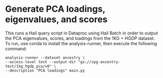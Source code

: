 # Generate PCA loadings, eigenvalues, and scores
This runs a Hail query script in Dataproc using Hail Batch in order to output the PCA eigenvalues, scores, and loadings from the 1KG + HGDP dataset. To run, use conda to install the analysis-runner, then execute the following command:

```
analysis-runner --dataset ancestry \
--access-level test --output-dir "gs://cpg-ancestry-test/1kg_hgdp_pca/v0" \
--description "PCA loadings" main.py
```
